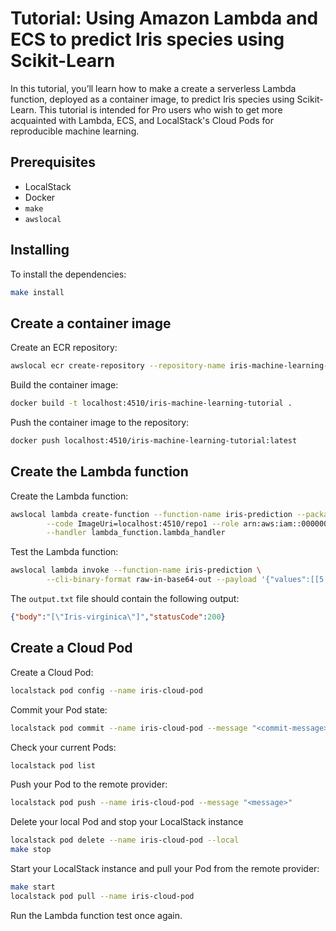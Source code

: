 # Tutorial: Using Amazon Lambda and ECS to predict Iris species using Scikit-Learn

In this tutorial, you’ll learn how to make a create a serverless Lambda function, deployed as a container image, to predict Iris species using Scikit-Learn. This tutorial is intended for Pro users who wish to get more acquainted with Lambda, ECS, and LocalStack's Cloud Pods for reproducible machine learning.

## Prerequisites

* LocalStack
* Docker
* `make`
* `awslocal`

## Installing

To install the dependencies:

```sh
make install
```

## Create a container image

Create an ECR repository:

```sh
awslocal ecr create-repository --repository-name iris-machine-learning-tutorial | jq -r '.repository.repositoryUri'
```

Build the container image:

```sh
docker build -t localhost:4510/iris-machine-learning-tutorial .
```

Push the container image to the repository:

```sh
docker push localhost:4510/iris-machine-learning-tutorial:latest
```

## Create the Lambda function

Create the Lambda function:

```sh
awslocal lambda create-function --function-name iris-prediction --package-type Image \
		--code ImageUri=localhost:4510/repo1 --role arn:aws:iam::000000000:role/lambda-r1 \
		--handler lambda_function.lambda_handler
```

Test the Lambda function:

```sh
awslocal lambda invoke --function-name iris-prediction \
		--cli-binary-format raw-in-base64-out --payload '{"values":[[5.9,3.0,5.1,2.3]]}' output.txt
```

The `output.txt` file should contain the following output:

```json
{"body":"[\"Iris-virginica\"]","statusCode":200}
```

## Create a Cloud Pod

Create a Cloud Pod:

```sh
localstack pod config --name iris-cloud-pod
```

Commit your Pod state:

```sh
localstack pod commit --name iris-cloud-pod --message "<commit-message>"
```

Check your current Pods:

```sh
localstack pod list
```

Push your Pod to the remote provider:

```sh 
localstack pod push --name iris-cloud-pod --message "<message>"
```

Delete your local Pod and stop your LocalStack instance

```sh
localstack pod delete --name iris-cloud-pod --local
make stop
```

Start your LocalStack instance and pull your Pod from the remote provider:

```sh
make start
localstack pod pull --name iris-cloud-pod
```

Run the Lambda function test once again.